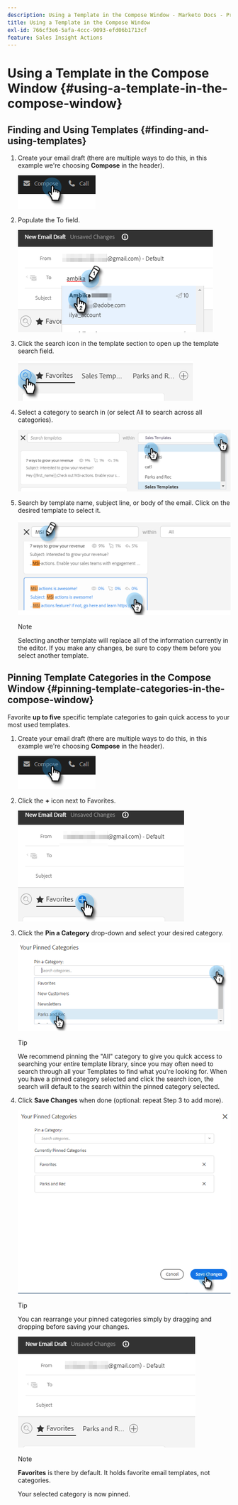 ```yaml
---
description: Using a Template in the Compose Window - Marketo Docs - Product Documentation
title: Using a Template in the Compose Window
exl-id: 766cf3e6-5afa-4ccc-9093-efd06b1713cf
feature: Sales Insight Actions
---
```

# Using a Template in the Compose Window {#using-a-template-in-the-compose-window}

## Finding and Using Templates {#finding-and-using-templates}

1. Create your email draft (there are multiple ways to do this, in this example we're choosing **Compose** in the header).

   ![](assets/using-a-template-in-the-compose-window-1.png)

1. Populate the To field.

   ![](assets/using-a-template-in-the-compose-window-2.png)

1. Click the search icon in the template section to open up the template search field.

   ![](assets/using-a-template-in-the-compose-window-3.png)

1. Select a category to search in (or select All to search across all categories).

   ![](assets/using-a-template-in-the-compose-window-4.png)

1. Search by template name, subject line, or body of the email. Click on the desired template to select it.

   ![](assets/using-a-template-in-the-compose-window-5.png)

   >[!NOTE]
   >
   >Selecting another template will replace all of the information currently in the editor. If you make any changes, be sure to copy them before you select another template.

## Pinning Template Categories in the Compose Window {#pinning-template-categories-in-the-compose-window}

Favorite **up to five** specific template categories to gain quick access to your most used templates.

1. Create your email draft (there are multiple ways to do this, in this example we're choosing **Compose** in the header).

   ![](assets/using-a-template-in-the-compose-window-6.png)

1. Click the **+** icon next to Favorites.

   ![](assets/using-a-template-in-the-compose-window-7.png)

1. Click the **Pin a Category** drop-down and select your desired category.

   ![](assets/using-a-template-in-the-compose-window-8.png)

   >[!TIP]
   >
   >We recommend pinning the "All" category to give you quick access to searching your entire template library, since you may often need to search through all your Templates to find what you're looking for. When you have a pinned category selected and click the search icon, the search will default to the search within the pinned category selected.

1. Click **Save Changes** when done (optional: repeat Step 3 to add more).

   ![](assets/using-a-template-in-the-compose-window-9.png)

   >[!TIP]
   >
   >You can rearrange your pinned categories simply by dragging and dropping before saving your changes.

   ![](assets/using-a-template-in-the-compose-window-10.png)

   >[!NOTE]
   >
   >**Favorites** is there by default. It holds favorite email templates, not categories.

   Your selected category is now pinned.
